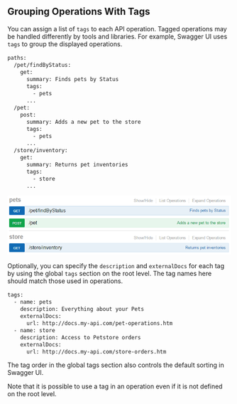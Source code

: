 ## Grouping Operations With Tags

You can assign a list of `tags` to each API operation. Tagged operations may be handled differently by tools and libraries. For example, Swagger UI uses `tags` to group the displayed operations.

```
paths:
  /pet/findByStatus:
    get:
      summary: Finds pets by Status
      tags:
        - pets
      ...
  /pet:
    post:
      summary: Adds a new pet to the store
      tags:
        - pets
      ...
  /store/inventory:
    get:
      summary: Returns pet inventories
      tags:
        - store
      ...
```

![Grouping by tags in Swagger UI](../../images/docs/swagger-ui-tags.png)

Optionally, you can specify the `description` and `externalDocs` for each tag by using the global `tags` section on the root level. The tag names here should match those used in operations.

```
tags:
  - name: pets
    description: Everything about your Pets
    externalDocs:
      url: http://docs.my-api.com/pet-operations.htm
  - name: store
    description: Access to Petstore orders
    externalDocs:
      url: http://docs.my-api.com/store-orders.htm
```

The tag order in the global tags section also controls the default sorting in Swagger UI.

Note that it is possible to use a tag in an operation even if it is not defined on the root level.
